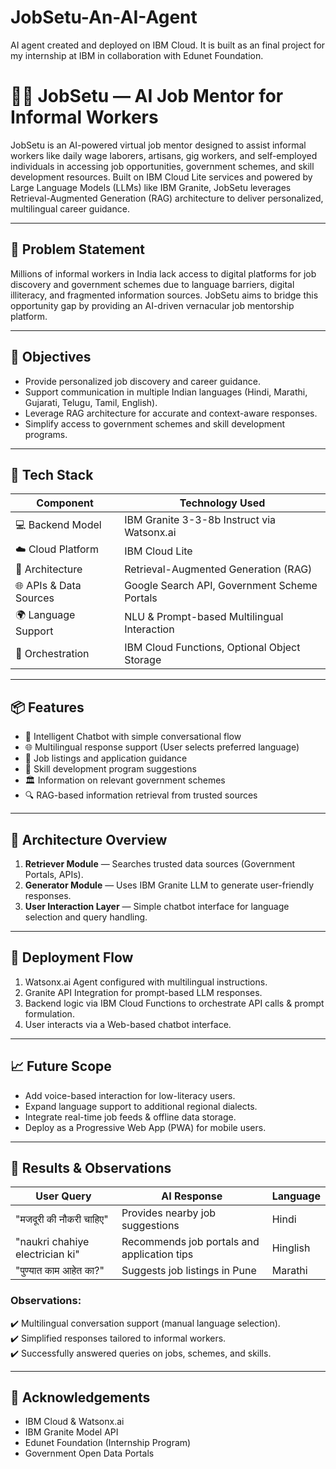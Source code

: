 # JobSetu-An-AI-Agent
AI agent created and deployed on IBM Cloud. It is built as an final project for my internship at IBM in collaboration with Edunet Foundation.

# 👷‍♀️ JobSetu — AI Job Mentor for Informal Workers

JobSetu is an AI-powered virtual job mentor designed to assist informal workers like daily wage laborers, artisans, gig workers, and self-employed individuals in accessing job opportunities, government schemes, and skill development resources. Built on IBM Cloud Lite services and powered by Large Language Models (LLMs) like IBM Granite, JobSetu leverages Retrieval-Augmented Generation (RAG) architecture to deliver personalized, multilingual career guidance.

---

## 🚩 Problem Statement
Millions of informal workers in India lack access to digital platforms for job discovery and government schemes due to language barriers, digital illiteracy, and fragmented information sources. JobSetu aims to bridge this opportunity gap by providing an AI-driven vernacular job mentorship platform.

---

## 🎯 Objectives
- Provide personalized job discovery and career guidance.
- Support communication in multiple Indian languages (Hindi, Marathi, Gujarati, Telugu, Tamil, English).
- Leverage RAG architecture for accurate and context-aware responses.
- Simplify access to government schemes and skill development programs.

---

## 🔧 Tech Stack

| Component            | Technology Used                               |
|----------------------|-----------------------------------------------|
| 💻 Backend Model      | IBM Granite 3-3-8b Instruct via Watsonx.ai    |
| ☁️ Cloud Platform     | IBM Cloud Lite                               |
| 🔄 Architecture       | Retrieval-Augmented Generation (RAG)          |
| 🌐 APIs & Data Sources| Google Search API, Government Scheme Portals  |
| 🌍 Language Support   | NLU & Prompt-based Multilingual Interaction   |
| 🧠 Orchestration      | IBM Cloud Functions, Optional Object Storage  |

---

## 📦 Features
- 🧠 Intelligent Chatbot with simple conversational flow
- 🌐 Multilingual response support (User selects preferred language)
- 🏢 Job listings and application guidance
- 🏫 Skill development program suggestions
- 🏛️ Information on relevant government schemes
- 🔍 RAG-based information retrieval from trusted sources

---

## 🧩 Architecture Overview
1. **Retriever Module** — Searches trusted data sources (Government Portals, APIs).
2. **Generator Module** — Uses IBM Granite LLM to generate user-friendly responses.
3. **User Interaction Layer** — Simple chatbot interface for language selection and query handling.

---

## 🔧 Deployment Flow
1. Watsonx.ai Agent configured with multilingual instructions.
2. Granite API Integration for prompt-based LLM responses.
3. Backend logic via IBM Cloud Functions to orchestrate API calls & prompt formulation.
4. User interacts via a Web-based chatbot interface.

---

## 📈 Future Scope
- Add voice-based interaction for low-literacy users.
- Expand language support to additional regional dialects.
- Integrate real-time job feeds & offline data storage.
- Deploy as a Progressive Web App (PWA) for mobile users.

---

## 📸 Results & Observations
| User Query | AI Response | Language |
|------------|-------------|----------|
| "मजदूरी की नौकरी चाहिए" | Provides nearby job suggestions | Hindi |
| "naukri chahiye electrician ki" | Recommends job portals and application tips | Hinglish |
| "पुण्यात काम आहेत का?" | Suggests job listings in Pune | Marathi |

### Observations:
✔️ Multilingual conversation support (manual language selection).  
✔️ Simplified responses tailored to informal workers.  
✔️ Successfully answered queries on jobs, schemes, and skills.

---

## 🙌 Acknowledgements
- IBM Cloud & Watsonx.ai
- IBM Granite Model API
- Edunet Foundation (Internship Program)
- Government Open Data Portals
